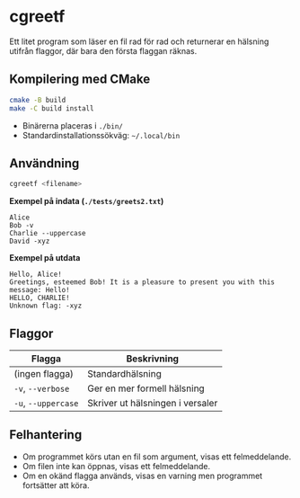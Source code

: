 # cgreetf

Ett litet program som läser en fil rad för rad och returnerar en hälsning utifrån flaggor, där bara den första flaggan räknas.

## Kompilering med CMake

```sh
cmake -B build
make -C build install
```

- Binärerna placeras i `./bin/`
- Standardinstallationssökväg: `~/.local/bin`

## Användning

```sh
cgreetf <filename>
```

**Exempel på indata (`./tests/greets2.txt`)**

```
Alice
Bob -v
Charlie --uppercase
David -xyz
```

**Exempel på utdata**

```
Hello, Alice!
Greetings, esteemed Bob! It is a pleasure to present you with this message: Hello!
HELLO, CHARLIE!
Unknown flag: -xyz
```

## Flaggor

| Flagga                     | Beskrivning                        |
|---------------------------|-----------------------------------|
| (ingen flagga)             | Standardhälsning                   |
| `-v`, `--verbose`  | Ger en mer formell hälsning        |
| `-u`, `--uppercase` | Skriver ut hälsningen i versaler  |

## Felhantering

- Om programmet körs utan en fil som argument, visas ett felmeddelande.
- Om filen inte kan öppnas, visas ett felmeddelande.
- Om en okänd flagga används, visas en varning men programmet fortsätter att köra.


